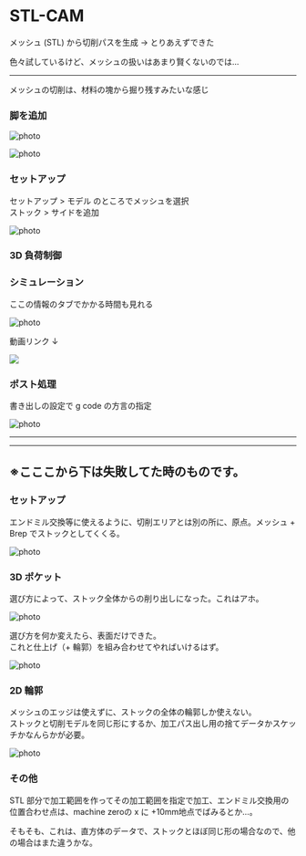 # STL-CAM  

メッシュ (STL) から切削パスを生成 → とりあえずできた  

色々試しているけど、メッシュの扱いはあまり賢くないのでは...  



---  

メッシュの切削は、材料の塊から掘り残すみたいな感じ  


### 脚を追加  



![photo](photo/STL-add-Model-01.png)  

![photo](photo/STL-add-Model-02.png)  


### セットアップ  

セットアップ > モデル のところでメッシュを選択  
ストック > サイドを追加  

![photo](photo/STL-Stock-02.png)  

### 3D 負荷制御  





### シミュレーション

ここの情報のタブでかかる時間も見れる   

![photo](photo/STL-Sim-01.png)  

動画リンク ↓  

[![](http://img.youtube.com/vi/dgeH3hgkJ3Q/0.jpg)](http://www.youtube.com/watch?v=dgeH3hgkJ3Q)  


### ポスト処理  

書き出しの設定で g code の方言の指定  

![photo](photo/PostProcess-Export.png)  


---  

---  


## ※こここから下は失敗してた時のものです。  



### セットアップ  

エンドミル交換等に使えるように、切削エリアとは別の所に、原点。メッシュ + Brep でストックとしてくくる。  

![photo](photo/STL-Stock-01.jpg)  


### 3D ポケット  

選び方によって、ストック全体からの削り出しになった。これはアホ。  

![photo](photo/STL-3D-Pocket-02.jpg)  

選び方を何か変えたら、表面だけできた。  
これと仕上げ（+ 輪郭）を組み合わせてやればいけるはず。  

![photo](photo/STL-3D-Pocket-01.jpg)  



### 2D 輪郭  

メッシュのエッジは使えずに、ストックの全体の輪郭しか使えない。  
ストックと切削モデルを同じ形にするか、加工パス出し用の捨てデータかスケッチかなんらかが必要。

![photo](photo/STL-2D-Contour-01.jpg)  


### その他  

STL 部分で加工範囲を作ってその加工範囲を指定で加工、エンドミル交換用の位置合わせ点は、machine zeroの x に +10mm地点でばみるとか...。  

そもそも、これは、直方体のデータで、ストックとほぼ同じ形の場合なので、他の場合はまた違うかな。  



